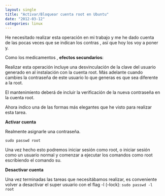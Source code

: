```yaml
---
layout: single
title: "Activar/Bloquear cuenta root en Ubuntu"
date: "2012-03-12"
categories: linux
---
```


He necesitado realizar esta operación en mi trabajo y me he dado cuenta de las pocas veces que se indican los contras , así que hoy los voy a poner y.

Como los medicamentos , **efectos secundarios**:

Realizar esta operación incluye una desvinculación de la clave del usuario generado en al instalación con la cuenta root. Más adelante cuando cambies la contraseña de este usuario lo que generas es que sea diferente a la root.

El mantenimiento deberá de incluir la verificación de la nueva contraseña en la cuenta root.

Ahora indico una de las formas más elegantes que he visto para realizar esta tarea.

**Activar cuenta**

Realmente asignarle una contraseña.

`sudo passwd root`

Una vez hecho esto podremos iniciar sesión como root, o iniciar sesión como un usuario normal y comenzar a ejecutar los comandos como root escribiendo el comando su.

**Desactivar cuenta**

Una vez terminadas las tareas que necesitábamos realizar, es conveniente volver a desactivar el super usuario con el flag -l (–lock): `sudo passwd -l root`
